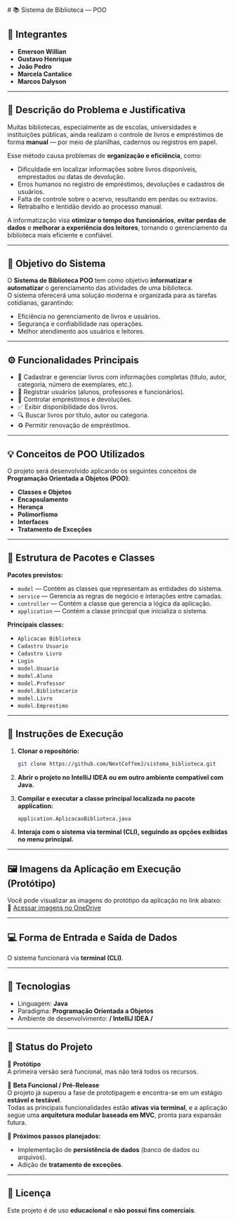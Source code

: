 ﻿﻿# 📚 Sistema de Biblioteca — POO

## 👥 Integrantes
- **Emerson Willian**
- **Gustavo Henrique**
- **João Pedro**
- **Marcela Cantalice**
- **Marcos Dalyson**

---

## 🧩 Descrição do Problema e Justificativa
Muitas bibliotecas, especialmente as de escolas, universidades e instituições públicas, ainda realizam o controle de livros e empréstimos de forma **manual** — por meio de planilhas, cadernos ou registros em papel.

Esse método causa problemas de **organização e eficiência**, como:
- Dificuldade em localizar informações sobre livros disponíveis, emprestados ou datas de devolução.
- Erros humanos no registro de empréstimos, devoluções e cadastros de usuários.
- Falta de controle sobre o acervo, resultando em perdas ou extravios.
- Retrabalho e lentidão devido ao processo manual.

A informatização visa **otimizar o tempo dos funcionários**, **evitar perdas de dados** e **melhorar a experiência dos leitores**, tornando o gerenciamento da biblioteca mais eficiente e confiável.

---

## 🎯 Objetivo do Sistema
O **Sistema de Biblioteca POO** tem como objetivo **informatizar e automatizar** o gerenciamento das atividades de uma biblioteca.  
O sistema oferecerá uma solução moderna e organizada para as tarefas cotidianas, garantindo:

- Eficiência no gerenciamento de livros e usuários.
- Segurança e confiabilidade nas operações.
- Melhor atendimento aos usuários e leitores.

---

## ⚙️ Funcionalidades Principais
- 📘 Cadastrar e gerenciar livros com informações completas (título, autor, categoria, número de exemplares, etc.).
- 👤 Registrar usuários (alunos, professores e funcionários).
- 🔄 Controlar empréstimos e devoluções.
- ✅ Exibir disponibilidade dos livros.
- 🔍 Buscar livros por título, autor ou categoria.
- ♻️ Permitir renovação de empréstimos.

---

## 💡 Conceitos de POO Utilizados
O projeto será desenvolvido aplicando os seguintes conceitos de **Programação Orientada a Objetos (POO)**:

- **Classes e Objetos**
- **Encapsulamento**
- **Herança**
- **Polimorfismo**
- **Interfaces**
- **Tratamento de Exceções**

---

## 🧱 Estrutura de Pacotes e Classes
**Pacotes previstos:**
- `model` — Contém as classes que representam as entidades do sistema.
- `service` — Gerencia as regras de negócio e interações entre camadas.
- `controller` — Contém a classe que gerencia a lógica da aplicação.
- `application` — Contém a classe principal que inicializa o sistema.

**Principais classes:**
- `Aplicacao Biblioteca`
- `Cadastro Usuario`
- `Cadastro Livro`
- `Login`
- `model.Usuario`
- `model.Aluno`
- `model.Professor`
- `model.Bibliotecario`
- `model.Livro`
- `model.Emprestimo`

---

## 🧠 Instruções de Execução
1. **Clonar o repositório:**
   ```bash
   git clone https://github.com/NextCoffeeJ/sistema_biblioteca.git
2. **Abrir o projeto no IntelliJ IDEA ou em outro ambiente compatível com Java.**



3. **Compilar e executar a classe principal localizada no pacote application:**
   ```bash
   application.AplicacaoBiblioteca.java
4. **Interaja com o sistema via terminal (CLI), seguindo as opções exibidas no menu principal.**

---

## 🖼️ **Imagens da Aplicação em Execução (Protótipo)**  
Você pode visualizar as imagens do protótipo da aplicação no link abaixo:  
🔗 [Acessar imagens no OneDrive](https://1drv.ms/w/c/7de57f549d7c362f/EQq1nEbhvGBJtejuyqnYTN0Bml2g1x_0hY3DWYzQ3xvzlQ?e=rl5Nme)

---


## 💻 Forma de Entrada e Saída de Dados
O sistema funcionará via **terminal (CLI)**.

---

## 🚀 Tecnologias
- Linguagem: **Java**
- Paradigma: **Programação Orientada a Objetos**
- Ambiente de desenvolvimento: **/ IntelliJ IDEA /**

---

## 📅 Status do Projeto
🔧 **Protótipo**  
A primeira versão será funcional, mas não terá todos os recursos.

🚀 **Beta Funcional / Pré-Release**  
O projeto já superou a fase de prototipagem e encontra-se em um estágio **estável e testável**.  
Todas as principais funcionalidades estão **ativas via terminal**, e a aplicação segue uma **arquitetura modular baseada em MVC**, pronta para expansão futura.  

🔮 **Próximos passos planejados:**  
- Implementação de **persistência de dados** (banco de dados ou arquivos).  
- Adição de **tratamento de exceções**.  
---

## 📄 Licença
Este projeto é de uso **educacional** e **não possui fins comerciais**.



